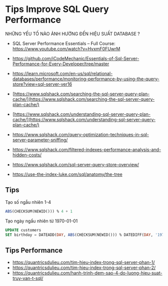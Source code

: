 # Tips Improve SQL Query Performance

NHỮNG YẾU TỐ NÀO ẢNH HƯỞNG ĐẾN HIỆU SUẤT DATABASE ?

- SQL Server Performance Essentials – Full Course: https://www.youtube.com/watch?v=HvxmF0FUwrM
- https://github.com/iCodeMechanic/Essentials-of-Sql-Server-Performance-for-Every-Developer/tree/master

- https://learn.microsoft.com/en-us/sql/relational-databases/performance/monitoring-performance-by-using-the-query-store?view=sql-server-ver16

- [https://www.sqlshack.com/searching-the-sql-server-query-plan-cache/](https://www.sqlshack.com/searching-the-sql-server-query-plan-cache/)

- [https://www.sqlshack.com/understanding-sql-server-query-plan-cache/](https://www.sqlshack.com/understanding-sql-server-query-plan-cache/)

- https://www.sqlshack.com/query-optimization-techniques-in-sql-server-parameter-sniffing/

- https://www.sqlshack.com/filtered-indexes-performance-analysis-and-hidden-costs/

- https://www.sqlshack.com/sql-server-query-store-overview/

- https://use-the-index-luke.com/sql/anatomy/the-tree



## Tips

Tạo số ngẫu nhiên 1-4

```sql
ABS(CHECKSUM(NEWID())) % 4 + 1
```

Tạo ngày ngẩu nhiên từ 1970-01-01

```sql
UPDATE customers
SET birthday = DATEADD(DAY, ABS(CHECKSUM(NEWID())) % DATEDIFF(DAY, '1970-01-01', GETDATE()), '1970-01-01')
```

## Tips Performance

- <https://quantricsdulieu.com/tim-hieu-index-trong-sql-server-phan-1/>
- <https://quantricsdulieu.com/tim-hieu-index-trong-sql-server-phan-2/>
- <https://quantricsdulieu.com/hanh-trinh-dem-sao-4-do-luong-hieu-suat-truy-van-t-sql/>
